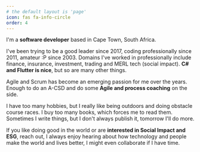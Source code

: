 ```yaml
---
# the default layout is 'page'
icon: fas fa-info-circle
order: 4
---
```


I'm a **software developer** based in Cape Town, South Africa.

I've been trying to be a good leader since 2017, coding professionally since 2011, amateur :P since 2003. Domains I've worked in professionally include finance, insurance, investment, trading and MERL tech (social impact). **C# and Flutter is nice**, but so are many other things.

Agile and Scrum has become an emerging passion for me over the years. Enough to do an A-CSD and do some **Agile and process coaching** on the side.

I have too many hobbies, but I really like being outdoors and doing obstacle course races. I buy too many books, which forces me to read them. Sometimes I write things, but I don't always publish it, tomorrow I'll do more.

If you like doing good in the world or are **interested in Social Impact and ESG**, reach out, I always enjoy hearing about how technology and people make the world and lives better, I might even collaborate if I have time.
